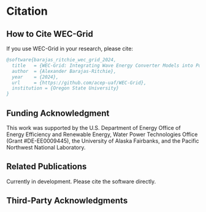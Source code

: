 # Citation

## How to Cite WEC-Grid

If you use WEC-Grid in your research, please cite:

```bibtex
@software{barajas_ritchie_wec_grid_2024,
  title   = {WEC-Grid: Integrating Wave Energy Converter Models into Power System Simulations},
  author  = {Alexander Barajas-Ritchie},
  year    = {2024},
  url     = {https://github.com/acep-uaf/WEC-Grid},
  institution = {Oregon State University}
}
```

## Funding Acknowledgment

This work was supported by the U.S. Department of Energy Office of Energy Efficiency and Renewable Energy, Water Power Technologies Office (Grant #DE-EE0009445), the University of Alaska Fairbanks, and the Pacific Northwest National Laboratory.

## Related Publications

Currently in development. Please cite the software directly.

## Third-Party Acknowledgments

<!-- WEC-Grid builds upon several open-source projects:

- **WEC-Sim** – Wave Energy Converter Simulator
- **PyPSA** – Python for Power System Analysis
- **PSS®E** – Power System Simulator for Engineering
- **Pandas** – Data analysis and manipulation library
- **NumPy** – Numerical computing library
- **Matplotlib** – Plotting library -->
<!-- 
## Contact

For questions about WEC-Grid or collaboration opportunities:

- **Primary Contact**: barajale@oregonstate.edu
- **Institution**: Alaska Center for Energy and Power
- **GitHub**: https://github.com/acep-uaf/WEC-GRID -->

